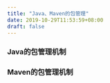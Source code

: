 ```yaml
---
title: "Java、Maven的包管理"
date: 2019-10-29T11:53:59+08:00
draft: false
---
```


### Java的包管理机制

### Maven的包管理机制


